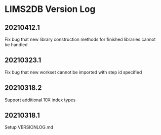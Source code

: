 # LIMS2DB Version Log

## 20210412.1
Fix bug that new library construction methods for finished libraries cannot be handled 

## 20210323.1
Fix bug that new workset cannot be imported with step id specified

## 20210318.2
Support additional 10X index types

## 20210318.1
Setup VERSIONLOG.md
